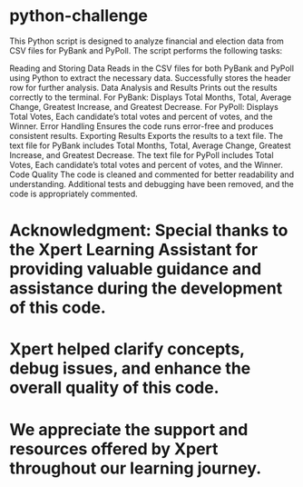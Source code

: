 # python-challenge
This Python script is designed to analyze financial and election data from CSV files for PyBank and PyPoll. The script performs the following tasks:

Reading and Storing Data
Reads in the CSV files for both PyBank and PyPoll using Python to extract the necessary data.
Successfully stores the header row for further analysis.
Data Analysis and Results
Prints out the results correctly to the terminal.
For PyBank:
Displays Total Months, Total, Average Change, Greatest Increase, and Greatest Decrease.
For PyPoll:
Displays Total Votes, Each candidate’s total votes and percent of votes, and the Winner.
Error Handling
Ensures the code runs error-free and produces consistent results.
Exporting Results
Exports the results to a text file.
The text file for PyBank includes Total Months, Total, Average Change, Greatest Increase, and Greatest Decrease.
The text file for PyPoll includes Total Votes, Each candidate’s total votes and percent of votes, and the Winner.
Code Quality
The code is cleaned and commented for better readability and understanding.
Additional tests and debugging have been removed, and the code is appropriately commented.

# Acknowledgment: Special thanks to the Xpert Learning Assistant for providing valuable guidance and assistance during the development of this code.
# Xpert helped clarify concepts, debug issues, and enhance the overall quality of this code.
# We appreciate the support and resources offered by Xpert throughout our learning journey.
